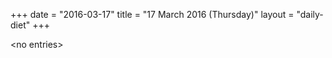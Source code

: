 +++
date = "2016-03-17"
title = "17 March 2016 (Thursday)"
layout = "daily-diet"
+++


\<no entries\>

